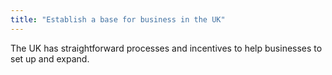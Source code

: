 ```yaml
---
title: "Establish a base for business in the UK"
---
```


The UK has straightforward processes and incentives to help businesses to set up and expand.
